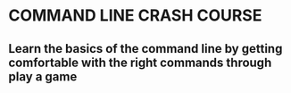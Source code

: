 # COMMAND LINE CRASH COURSE

## Learn the basics of the command line by getting comfortable with the right commands through play a game
